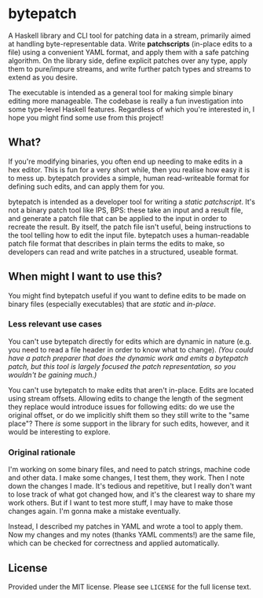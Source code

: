 # bytepatch
A Haskell library and CLI tool for patching data in a stream, primarily aimed at
handling byte-representable data. Write **patchscripts** (in-place edits to a
file) using a convenient YAML format, and apply them with a safe patching
algorithm. On the library side, define explicit patches over any type, apply
them to pure/impure streams, and write further patch types and streams to extend
as you desire.

The executable is intended as a general tool for making simple binary editing
more manageable. The codebase is really a fun investigation into some type-level
Haskell features. Regardless of which you're interested in, I hope you might
find some use from this project!

## What?
If you're modifying binaries, you often end up needing to make edits in a hex
editor. This is fun for a very short while, then you realise how easy it is to
mess up. bytepatch provides a simple, human read-writeable format for defining
such edits, and can apply them for you.

bytepatch is intended as a developer tool for writing a *static patchscript*.
It's not a binary patch tool like IPS, BPS: these take an input and a result
file, and generate a patch file that can be applied to the input in order to
recreate the result. By itself, the patch file isn't useful, being instructions
to the tool telling how to edit the input file. bytepatch uses a human-readable
patch file format that describes in plain terms the edits to make, so developers
can read and write patches in a structured, useable format.

## When might I want to use this?
You might find bytepatch useful if you want to define edits to be made on binary
files (especially executables) that are *static* and *in-place*.

### Less relevant use cases
You can't use bytepatch directly for edits which are dynamic in nature (e.g.
you need to read a file header in order to know what to change). *(You could
have a patch preparer that does the dynamic work and emits a bytepatch patch,
but this tool is largely focused the patch representation, so you wouldn't be
gaining much.)*

You can't use bytepatch to make edits that aren't in-place. Edits are located
using stream offsets. Allowing edits to change the length of the segment they
replace would introduce issues for following edits: do we use the original
offset, or do we implicitly shift them so they still write to the "same place"?
There *is* some support in the library for such edits, however, and it would be
interesting to explore.

### Original rationale
I'm working on some binary files, and need to patch strings, machine code and
other data. I make some changes, I test them, they work. Then I note down the
changes I made. It's tedious and repetitive, but I really don't want to lose
track of what got changed how, and it's the clearest way to share my work
others. But if I want to test more stuff, I may have to make those changes
again. I'm gonna make a mistake eventually.

Instead, I described my patches in YAML and wrote a tool to apply them. Now my
changes and my notes (thanks YAML comments!) are the same file, which can be
checked for correctness and applied automatically.

## License
Provided under the MIT license. Please see `LICENSE` for the full license text.
